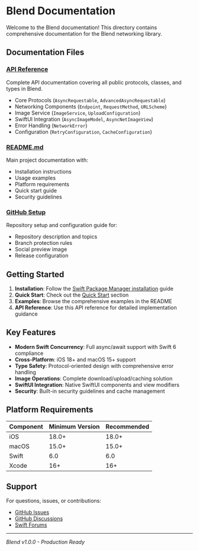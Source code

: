 # Blend Documentation

Welcome to the Blend documentation! This directory contains comprehensive documentation for the Blend networking library.

## Documentation Files

### [API Reference](./API_REFERENCE.md)
Complete API documentation covering all public protocols, classes, and types in Blend.

- Core Protocols (`AsyncRequestable`, `AdvancedAsyncRequestable`)
- Networking Components (`Endpoint`, `RequestMethod`, `URLScheme`)
- Image Service (`ImageService`, `UploadConfiguration`)
- SwiftUI Integration (`AsyncImageModel`, `AsyncNetImageView`)
- Error Handling (`NetworkError`)
- Configuration (`RetryConfiguration`, `CacheConfiguration`)

### [README.md](../README.md)
Main project documentation with:
- Installation instructions
- Usage examples
- Platform requirements
- Quick start guide
- Security guidelines

### [GitHub Setup](../.github/GITHUB_SETUP.md)
Repository setup and configuration guide for:
- Repository description and topics
- Branch protection rules
- Social preview image
- Release configuration

## Getting Started

1. **Installation**: Follow the [Swift Package Manager installation](../README.md#installation) guide
2. **Quick Start**: Check out the [Quick Start](README.md#quick-start) section
3. **Examples**: Browse the comprehensive examples in the README
4. **API Reference**: Use this API reference for detailed implementation guidance

## Key Features

- **Modern Swift Concurrency**: Full async/await support with Swift 6 compliance
- **Cross-Platform**: iOS 18+ and macOS 15+ support
- **Type Safety**: Protocol-oriented design with comprehensive error handling
- **Image Operations**: Complete download/upload/caching solution
- **SwiftUI Integration**: Native SwiftUI components and view modifiers
- **Security**: Built-in security guidelines and cache management

## Platform Requirements

| Component | Minimum Version | Recommended |
|-----------|----------------|-------------|
| iOS | 18.0+ | 18.0+ |
| macOS | 15.0+ | 15.0+ |
| Swift | 6.0 | 6.0 |
| Xcode | 16+ | 16+ |

## Support

For questions, issues, or contributions:
- [GitHub Issues](https://github.com/convenience-init/Blend/issues)
- [GitHub Discussions](https://github.com/convenience-init/Blend/discussions)
- [Swift Forums](https://forums.swift.org)

---

*Blend v1.0.0 - Production Ready*